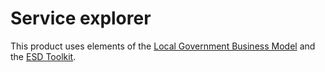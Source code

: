 # Service explorer

This product uses elements of the [Local Government Business Model](http://standards.esd.org.uk/LGBM) and the [ESD Toolkit](http://standards.esd.org.uk/).
